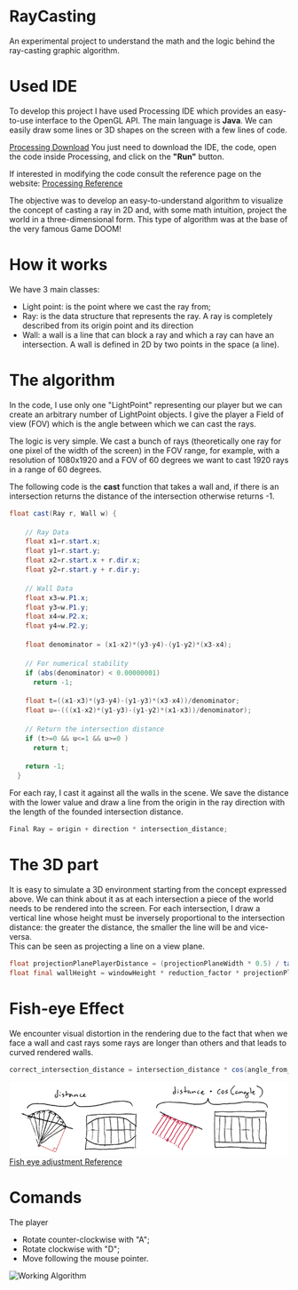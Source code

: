 # RayCasting
An experimental project to understand the math and the logic behind the ray-casting graphic algorithm.

# Used IDE
To develop this project I have used Processing IDE which provides an easy-to-use interface to the OpenGL API.
The main language is **Java**. We can easily draw some lines or 3D shapes on the screen with a few lines of code.

[Processing Download](https://processing.org/download)
You just need to download the IDE, the code, open the code inside Processing, and click on the **"Run"** button.

If interested in modifying the code consult the reference page on the website:
[Processing Reference](https://processing.org/reference)

The objective was to develop an easy-to-understand algorithm to visualize the concept of casting a ray in 2D and, with some math intuition, project the world in a three-dimensional form. This type of algorithm was at the base of the very famous Game DOOM!

# How it works
We have 3 main classes:
- Light point: is the point where we cast the ray from;
- Ray: is the data structure that represents the ray. A ray is completely described from its origin point and its direction
- Wall: a wall is a line that can block a ray and which a ray can have an intersection. A wall is defined in 2D by two points in the space (a line).

# The algorithm 
In the code, I use only one "LightPoint" representing our player but we can create an arbitrary number of LightPoint objects. 
I give the player a Field of view (FOV) which is the angle between which we can cast the rays. 

The logic is very simple. We cast a bunch of rays (theoretically one ray for one pixel of the width of the screen) in the FOV range, for example, with a resolution of 1080x1920 and a FOV of 60 degrees we want to cast 1920 rays in a range of 60 degrees.

The following code is the **cast** function that takes a wall and, if there is an intersection returns the distance of the intersection otherwise returns -1.

```java
float cast(Ray r, Wall w) {

    // Ray Data
    float x1=r.start.x;
    float y1=r.start.y;
    float x2=r.start.x + r.dir.x;
    float y2=r.start.y + r.dir.y;

    // Wall Data
    float x3=w.P1.x;
    float y3=w.P1.y;
    float x4=w.P2.x;
    float y4=w.P2.y;

    float denominator = (x1-x2)*(y3-y4)-(y1-y2)*(x3-x4);

    // For numerical stability
    if (abs(denominator) < 0.00000001)
      return -1;

    float t=((x1-x3)*(y3-y4)-(y1-y3)*(x3-x4))/denominator;
    float u=-(((x1-x2)*(y1-y3)-(y1-y2)*(x1-x3))/denominator);

    // Return the intersection distance
    if (t>=0 && u<=1 && u>=0 )
      return t;

    return -1;
  }
```

For each ray, I cast it against all the walls in the scene. We save the distance with the lower value and draw a line from the origin in the ray direction with the length of the founded intersection distance.
```java
Final Ray = origin + direction * intersection_distance;
```

# The 3D part
It is easy to simulate a 3D environment starting from the concept expressed above.
We can think about it as at each intersection a piece of the world needs to be rendered into the screen. 
For each intersection, I draw a vertical line whose height must be inversely proportional to the intersection distance: the greater the distance, the smaller the line will be and vice-versa.  
This can be seen as projecting a line on a view plane.

```java
float projectionPlanePlayerDistance = (projectionPlaneWidth * 0.5) / tan(radians(FOV * 0.5));
float final wallHeight = windowHeight * reduction_factor * projectionPlanePlayerDistance / intersection_distance ;
```

# Fish-eye Effect
We encounter visual distortion in the rendering due to the fact that when we face a wall and cast rays some rays are longer than others and that leads to curved rendered walls.
```java
correct_intersection_distance = intersection_distance * cos(angle_from_player_direction);
```
![Fish eye adjustment](https://github.com/logicesecutor/RayCasting/blob/main/src/raycaster-distance.png)
[Fish eye adjustment Reference](https://www.playfuljs.com/a-first-person-engine-in-265-lines/)

# Comands
The player
- Rotate counter-clockwise with "A";
- Rotate clockwise with "D";
- Move following the mouse pointer.

<img src="[drawing.jpg](https://github.com/logicesecutor/RayCasting/blob/main/src/final_results.gif)" alt="Working Algorithm" width="500"/>



